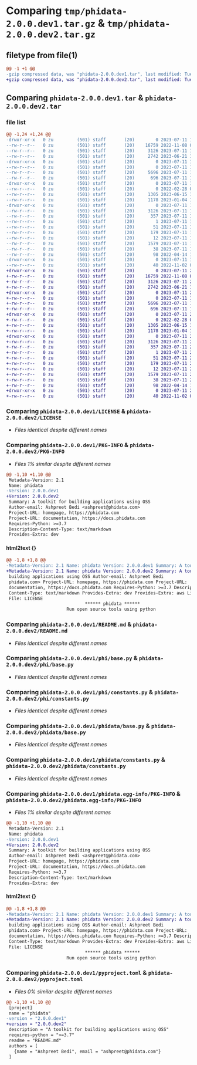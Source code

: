 # Comparing `tmp/phidata-2.0.0.dev1.tar.gz` & `tmp/phidata-2.0.0.dev2.tar.gz`

## filetype from file(1)

```diff
@@ -1 +1 @@
-gzip compressed data, was "phidata-2.0.0.dev1.tar", last modified: Tue Jul 11 15:04:04 2023, max compression
+gzip compressed data, was "phidata-2.0.0.dev2.tar", last modified: Tue Jul 11 23:43:15 2023, max compression
```

## Comparing `phidata-2.0.0.dev1.tar` & `phidata-2.0.0.dev2.tar`

### file list

```diff
@@ -1,24 +1,24 @@
-drwxr-xr-x   0 zu         (501) staff       (20)        0 2023-07-11 15:04:04.866521 phidata-2.0.0.dev1/
--rw-r--r--   0 zu         (501) staff       (20)    16759 2022-11-08 02:12:00.000000 phidata-2.0.0.dev1/LICENSE
--rw-r--r--   0 zu         (501) staff       (20)     3126 2023-07-11 15:04:04.866369 phidata-2.0.0.dev1/PKG-INFO
--rw-r--r--   0 zu         (501) staff       (20)     2742 2023-06-21 12:59:34.000000 phidata-2.0.0.dev1/README.md
-drwxr-xr-x   0 zu         (501) staff       (20)        0 2023-07-11 15:04:04.864357 phidata-2.0.0.dev1/phi/
--rw-r--r--   0 zu         (501) staff       (20)        0 2023-07-11 15:02:10.000000 phidata-2.0.0.dev1/phi/__init__.py
--rw-r--r--   0 zu         (501) staff       (20)     5696 2023-07-11 15:02:10.000000 phidata-2.0.0.dev1/phi/base.py
--rw-r--r--   0 zu         (501) staff       (20)      696 2023-07-11 15:02:10.000000 phidata-2.0.0.dev1/phi/constants.py
-drwxr-xr-x   0 zu         (501) staff       (20)        0 2023-07-11 15:04:04.865134 phidata-2.0.0.dev1/phidata/
--rw-r--r--   0 zu         (501) staff       (20)        0 2022-02-28 02:08:34.000000 phidata-2.0.0.dev1/phidata/__init__.py
--rw-r--r--   0 zu         (501) staff       (20)     1305 2023-06-15 14:48:05.000000 phidata-2.0.0.dev1/phidata/base.py
--rw-r--r--   0 zu         (501) staff       (20)     1178 2023-01-04 19:03:10.000000 phidata-2.0.0.dev1/phidata/constants.py
-drwxr-xr-x   0 zu         (501) staff       (20)        0 2023-07-11 15:04:04.865925 phidata-2.0.0.dev1/phidata.egg-info/
--rw-r--r--   0 zu         (501) staff       (20)     3126 2023-07-11 15:04:04.000000 phidata-2.0.0.dev1/phidata.egg-info/PKG-INFO
--rw-r--r--   0 zu         (501) staff       (20)      357 2023-07-11 15:04:04.000000 phidata-2.0.0.dev1/phidata.egg-info/SOURCES.txt
--rw-r--r--   0 zu         (501) staff       (20)        1 2023-07-11 15:04:04.000000 phidata-2.0.0.dev1/phidata.egg-info/dependency_links.txt
--rw-r--r--   0 zu         (501) staff       (20)       51 2023-07-11 15:04:04.000000 phidata-2.0.0.dev1/phidata.egg-info/entry_points.txt
--rw-r--r--   0 zu         (501) staff       (20)      179 2023-07-11 15:04:04.000000 phidata-2.0.0.dev1/phidata.egg-info/requires.txt
--rw-r--r--   0 zu         (501) staff       (20)       12 2023-07-11 15:04:04.000000 phidata-2.0.0.dev1/phidata.egg-info/top_level.txt
--rw-r--r--   0 zu         (501) staff       (20)     1579 2023-07-11 15:02:10.000000 phidata-2.0.0.dev1/pyproject.toml
--rw-r--r--   0 zu         (501) staff       (20)       38 2023-07-11 15:04:04.866560 phidata-2.0.0.dev1/setup.cfg
--rw-r--r--   0 zu         (501) staff       (20)       98 2022-04-14 17:46:27.000000 phidata-2.0.0.dev1/setup.py
-drwxr-xr-x   0 zu         (501) staff       (20)        0 2023-07-11 15:04:04.866034 phidata-2.0.0.dev1/tests/
--rw-r--r--   0 zu         (501) staff       (20)       40 2022-11-02 01:40:20.000000 phidata-2.0.0.dev1/tests/test_placeholder.py
+drwxr-xr-x   0 zu         (501) staff       (20)        0 2023-07-11 23:43:15.348780 phidata-2.0.0.dev2/
+-rw-r--r--   0 zu         (501) staff       (20)    16759 2022-11-08 02:12:00.000000 phidata-2.0.0.dev2/LICENSE
+-rw-r--r--   0 zu         (501) staff       (20)     3126 2023-07-11 23:43:15.348641 phidata-2.0.0.dev2/PKG-INFO
+-rw-r--r--   0 zu         (501) staff       (20)     2742 2023-06-21 12:59:34.000000 phidata-2.0.0.dev2/README.md
+drwxr-xr-x   0 zu         (501) staff       (20)        0 2023-07-11 23:43:15.346785 phidata-2.0.0.dev2/phi/
+-rw-r--r--   0 zu         (501) staff       (20)        0 2023-07-11 15:02:10.000000 phidata-2.0.0.dev2/phi/__init__.py
+-rw-r--r--   0 zu         (501) staff       (20)     5696 2023-07-11 15:02:10.000000 phidata-2.0.0.dev2/phi/base.py
+-rw-r--r--   0 zu         (501) staff       (20)      696 2023-07-11 15:02:10.000000 phidata-2.0.0.dev2/phi/constants.py
+drwxr-xr-x   0 zu         (501) staff       (20)        0 2023-07-11 23:43:15.347427 phidata-2.0.0.dev2/phidata/
+-rw-r--r--   0 zu         (501) staff       (20)        0 2022-02-28 02:08:34.000000 phidata-2.0.0.dev2/phidata/__init__.py
+-rw-r--r--   0 zu         (501) staff       (20)     1305 2023-06-15 14:48:05.000000 phidata-2.0.0.dev2/phidata/base.py
+-rw-r--r--   0 zu         (501) staff       (20)     1178 2023-01-04 19:03:10.000000 phidata-2.0.0.dev2/phidata/constants.py
+drwxr-xr-x   0 zu         (501) staff       (20)        0 2023-07-11 23:43:15.348218 phidata-2.0.0.dev2/phidata.egg-info/
+-rw-r--r--   0 zu         (501) staff       (20)     3126 2023-07-11 23:43:15.000000 phidata-2.0.0.dev2/phidata.egg-info/PKG-INFO
+-rw-r--r--   0 zu         (501) staff       (20)      357 2023-07-11 23:43:15.000000 phidata-2.0.0.dev2/phidata.egg-info/SOURCES.txt
+-rw-r--r--   0 zu         (501) staff       (20)        1 2023-07-11 23:43:15.000000 phidata-2.0.0.dev2/phidata.egg-info/dependency_links.txt
+-rw-r--r--   0 zu         (501) staff       (20)       51 2023-07-11 23:43:15.000000 phidata-2.0.0.dev2/phidata.egg-info/entry_points.txt
+-rw-r--r--   0 zu         (501) staff       (20)      179 2023-07-11 23:43:15.000000 phidata-2.0.0.dev2/phidata.egg-info/requires.txt
+-rw-r--r--   0 zu         (501) staff       (20)       12 2023-07-11 23:43:15.000000 phidata-2.0.0.dev2/phidata.egg-info/top_level.txt
+-rw-r--r--   0 zu         (501) staff       (20)     1579 2023-07-11 23:42:39.000000 phidata-2.0.0.dev2/pyproject.toml
+-rw-r--r--   0 zu         (501) staff       (20)       38 2023-07-11 23:43:15.348817 phidata-2.0.0.dev2/setup.cfg
+-rw-r--r--   0 zu         (501) staff       (20)       98 2022-04-14 17:46:27.000000 phidata-2.0.0.dev2/setup.py
+drwxr-xr-x   0 zu         (501) staff       (20)        0 2023-07-11 23:43:15.348324 phidata-2.0.0.dev2/tests/
+-rw-r--r--   0 zu         (501) staff       (20)       40 2022-11-02 01:40:20.000000 phidata-2.0.0.dev2/tests/test_placeholder.py
```

### Comparing `phidata-2.0.0.dev1/LICENSE` & `phidata-2.0.0.dev2/LICENSE`

 * *Files identical despite different names*

### Comparing `phidata-2.0.0.dev1/PKG-INFO` & `phidata-2.0.0.dev2/PKG-INFO`

 * *Files 1% similar despite different names*

```diff
@@ -1,10 +1,10 @@
 Metadata-Version: 2.1
 Name: phidata
-Version: 2.0.0.dev1
+Version: 2.0.0.dev2
 Summary: A toolkit for building applications using OSS
 Author-email: Ashpreet Bedi <ashpreet@phidata.com>
 Project-URL: homepage, https://phidata.com
 Project-URL: documentation, https://docs.phidata.com
 Requires-Python: >=3.7
 Description-Content-Type: text/markdown
 Provides-Extra: dev
```

#### html2text {}

```diff
@@ -1,8 +1,8 @@
-Metadata-Version: 2.1 Name: phidata Version: 2.0.0.dev1 Summary: A toolkit for
+Metadata-Version: 2.1 Name: phidata Version: 2.0.0.dev2 Summary: A toolkit for
 building applications using OSS Author-email: Ashpreet Bedi
 phidata.com> Project-URL: homepage, https://phidata.com Project-URL:
 documentation, https://docs.phidata.com Requires-Python: >=3.7 Description-
 Content-Type: text/markdown Provides-Extra: dev Provides-Extra: aws License-
 File: LICENSE
                              ****** phidata ******
                       Run open source tools using python
```

### Comparing `phidata-2.0.0.dev1/README.md` & `phidata-2.0.0.dev2/README.md`

 * *Files identical despite different names*

### Comparing `phidata-2.0.0.dev1/phi/base.py` & `phidata-2.0.0.dev2/phi/base.py`

 * *Files identical despite different names*

### Comparing `phidata-2.0.0.dev1/phi/constants.py` & `phidata-2.0.0.dev2/phi/constants.py`

 * *Files identical despite different names*

### Comparing `phidata-2.0.0.dev1/phidata/base.py` & `phidata-2.0.0.dev2/phidata/base.py`

 * *Files identical despite different names*

### Comparing `phidata-2.0.0.dev1/phidata/constants.py` & `phidata-2.0.0.dev2/phidata/constants.py`

 * *Files identical despite different names*

### Comparing `phidata-2.0.0.dev1/phidata.egg-info/PKG-INFO` & `phidata-2.0.0.dev2/phidata.egg-info/PKG-INFO`

 * *Files 1% similar despite different names*

```diff
@@ -1,10 +1,10 @@
 Metadata-Version: 2.1
 Name: phidata
-Version: 2.0.0.dev1
+Version: 2.0.0.dev2
 Summary: A toolkit for building applications using OSS
 Author-email: Ashpreet Bedi <ashpreet@phidata.com>
 Project-URL: homepage, https://phidata.com
 Project-URL: documentation, https://docs.phidata.com
 Requires-Python: >=3.7
 Description-Content-Type: text/markdown
 Provides-Extra: dev
```

#### html2text {}

```diff
@@ -1,8 +1,8 @@
-Metadata-Version: 2.1 Name: phidata Version: 2.0.0.dev1 Summary: A toolkit for
+Metadata-Version: 2.1 Name: phidata Version: 2.0.0.dev2 Summary: A toolkit for
 building applications using OSS Author-email: Ashpreet Bedi
 phidata.com> Project-URL: homepage, https://phidata.com Project-URL:
 documentation, https://docs.phidata.com Requires-Python: >=3.7 Description-
 Content-Type: text/markdown Provides-Extra: dev Provides-Extra: aws License-
 File: LICENSE
                              ****** phidata ******
                       Run open source tools using python
```

### Comparing `phidata-2.0.0.dev1/pyproject.toml` & `phidata-2.0.0.dev2/pyproject.toml`

 * *Files 0% similar despite different names*

```diff
@@ -1,10 +1,10 @@
 [project]
 name = "phidata"
-version = "2.0.0.dev1"
+version = "2.0.0.dev2"
 description = "A toolkit for building applications using OSS"
 requires-python = ">=3.7"
 readme = "README.md"
 authors = [
   {name = "Ashpreet Bedi", email = "ashpreet@phidata.com"}
 ]
```

